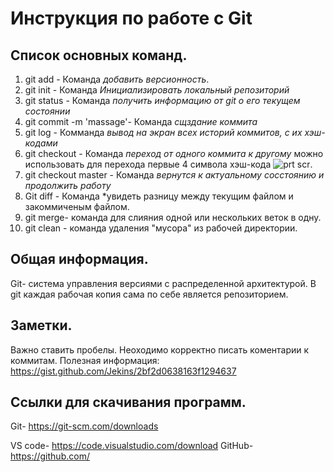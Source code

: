 # Инструкция по работе с Git
## Список основных команд.
1. git add - Команда *добавить версионность*.
2. git init - Команда _Инициализировать локальный репозиторий_
3. git status - Команда *получить информацию от git о его текущем состоянии*
4. git commit -m 'massage'- Команда *сщздание коммита*
5. git log - Комманда *вывод на экран всех историй коммитов, с их хэш-кодами*
6. git checkout - Команда *переход от одного коммита к другому* можно использовать для перехода первые 4 символа хэш-кода ![prt scr](2024-01-31_09-08-00.png).
7. git checkout master - Команда *вернутся к актуальному сосстоянию и продолжить работу*
8. Git diff - Команда *увидеть разницу между текущим файлом и закоммиченым файлом.
9. git merge- команда для слияния одной или нескольких веток в одну.
9. git clean - команда удаления "мусора" из рабочей директории.

## Общая информация.
Git- система управления версиями с распределенной архитектурой.
В git каждая рабочая копия сама по себе является репозиторием.
## Заметки.
Важно ставить пробелы. 
Неоходимо корректно писать коментарии к коммитам.
Полезная информация: <https://gist.github.com/Jekins/2bf2d0638163f1294637>
## Ссылки для скачивания программ.
Git- <https://git-scm.com/downloads>

VS code- <https://code.visualstudio.com/download>
GitHub- <https://github.com/>
